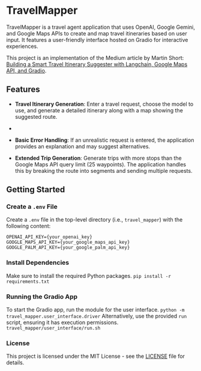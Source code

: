 # TravelMapper

TravelMapper is a travel agent application that uses OpenAI, Google Gemini, and Google Maps APIs to create and map travel itineraries based on user input. It features a user-friendly interface hosted on Gradio for interactive experiences.

This project is an implementation of the Medium article by Martin Short: [Building a Smart Travel Itinerary Suggester with Langchain, Google Maps API, and Gradio](https://medium.com/towards-data-science/building-a-smart-travel-itinerary-suggester-with-langchain-google-maps-api-and-gradio-part-1-4175ff480b74).

## Features

- **Travel Itinerary Generation**: Enter a travel request, choose the model to use, and generate a detailed itinerary along with a map showing the suggested route.
- 
- **Basic Error Handling**: If an unrealistic request is entered, the application provides an explanation and may suggest alternatives.

- **Extended Trip Generation**: Generate trips with more stops than the Google Maps API query limit (25 waypoints). The application handles this by breaking the route into segments and sending multiple requests.


## Getting Started

### Create a `.env` File

Create a `.env` file in the top-level directory (i.e., `travel_mapper`) with the following content:

```
OPENAI_API_KEY={your_openai_key}
GOOGLE_MAPS_API_KEY={your_google_maps_api_key}
GOOGLE_PALM_API_KEY={your_google_palm_api_key}
```

### Install Dependencies

Make sure to install the required Python packages.
`pip install -r requirements.txt
`

### Running the Gradio App

To start the Gradio app, run the module for the user interface.
```python -m travel_mapper.user_interface.driver```
Alternatively, use the provided `run` script, ensuring it has execution permissions.
```travel_mapper/user_interface/run.sh```

### License

This project is licensed under the MIT License - see the [LICENSE](LICENSE) file for details.

